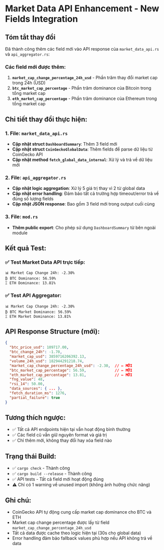 # Market Data API Enhancement - New Fields Integration

## Tóm tắt thay đổi

Đã thành công thêm các field mới vào API response của `market_data_api.rs` và `api_aggregator.rs`:

### Các field mới được thêm:
1. **`market_cap_change_percentage_24h_usd`** - Phần trăm thay đổi market cap trong 24h (USD)
2. **`btc_market_cap_percentage`** - Phần trăm dominance của Bitcoin trong tổng market cap
3. **`eth_market_cap_percentage`** - Phần trăm dominance của Ethereum trong tổng market cap

## Chi tiết thay đổi thực hiện:

### 1. File: `market_data_api.rs`
- **Cập nhật struct `DashboardSummary`**: Thêm 3 field mới
- **Cập nhật struct `CoinGeckoGlobalData`**: Thêm fields để parse dữ liệu từ CoinGecko API
- **Cập nhật method `fetch_global_data_internal`**: Xử lý và trả về dữ liệu mới

### 2. File: `api_aggregator.rs`  
- **Cập nhật logic aggregation**: Xử lý 5 giá trị thay vì 2 từ global data
- **Cập nhật error handling**: Đảm bảo tất cả trường hợp timeout/error trả về đúng số lượng fields
- **Cập nhật JSON response**: Bao gồm 3 field mới trong output cuối cùng

### 3. File: `mod.rs`
- **Thêm public export**: Cho phép sử dụng `DashboardSummary` từ bên ngoài module

## Kết quả Test:

### ✅ Test Market Data API trực tiếp:
```
📊 Market Cap Change 24h: -2.30%
₿ BTC Dominance: 56.59%
Ξ ETH Dominance: 13.81%
```

### ✅ Test API Aggregator:
```
📊 Market Cap Change 24h: -2.30%
₿ BTC Market Dominance: 56.59%  
Ξ ETH Market Dominance: 13.81%
```

## API Response Structure (mới):

```json
{
  "btc_price_usd": 109717.00,
  "btc_change_24h": -1.70,
  "market_cap_usd": 3859716206392.13,
  "volume_24h_usd": 182944291218.74,
  "market_cap_change_percentage_24h_usd": -2.30,  // ← MỚI
  "btc_market_cap_percentage": 56.59,             // ← MỚI  
  "eth_market_cap_percentage": 13.81,             // ← MỚI
  "fng_value": 48,
  "rsi_14": 50.00,
  "data_sources": { ... },
  "fetch_duration_ms": 1276,
  "partial_failure": true
}
```

## Tương thích ngược:
- ✅ Tất cả API endpoints hiện tại vẫn hoạt động bình thường
- ✅ Các field cũ vẫn giữ nguyên format và giá trị
- ✅ Chỉ thêm mới, không thay đổi hay xóa field nào

## Trạng thái Build:
- ✅ `cargo check` - Thành công
- ✅ `cargo build --release` - Thành công  
- ✅ API tests - Tất cả field mới hoạt động đúng
- ⚠️ Chỉ có 1 warning về unused import (không ảnh hưởng chức năng)

## Ghi chú:
- CoinGecko API tự động cung cấp market cap dominance cho BTC và ETH
- Market cap change percentage được lấy từ field `market_cap_change_percentage_24h_usd` 
- Tất cả data được cache theo logic hiện tại (30s cho global data)
- Error handling đảm bảo fallback values phù hợp nếu API không trả về data
